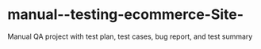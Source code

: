 # manual--testing-ecommerce-Site-
Manual QA project with test plan, test cases, bug report, and test summary
